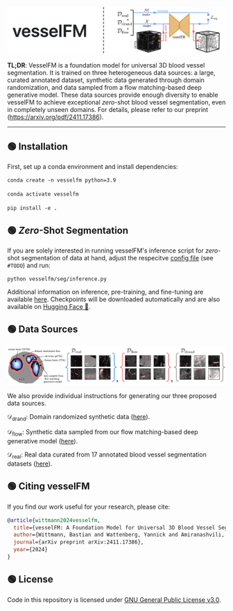 <img src="docs/vesselfm_banner.png">

**TL;DR**: VesselFM is a foundation model for universal 3D blood vessel segmentation. It is trained on three heterogeneous data sources: a large, curated annotated dataset, synthetic data generated through domain randomization, and data sampled from a flow matching-based deep generative model. These data sources provide enough diversity to enable vesselFM to achieve exceptional *zero*-shot blood vessel segmentation, even in completely unseen domains. For details, please refer to our preprint (https://arxiv.org/pdf/2411.17386).

---


## 🟢 Installation
First, set up a conda environment and install dependencies:

    conda create -n vesselfm python=3.9

    conda activate vesselfm

    pip install -e .


## 🟢 *Zero*-Shot Segmentation
If you are solely interested in running vesselFM's inference script for *zero*-shot segmentation of data at hand, adjust the respecitve [config file](vesselfm/seg/configs/inference.yaml) (see `#TODO`) and run:

    python vesselfm/seg/inference.py

Additional information on inference, pre-training, and fine-tuning are available [here](./vesselfm/seg). Checkpoints will be downloaded automatically and are also available on [Hugging Face 🤗](https://huggingface.co/bwittmann/vesselFM).


## 🟢 Data Sources
<img src="docs/data_sources.png">

We also provide individual instructions for generating our three proposed data sources.

$\mathcal{D}_\text{drand}$: Domain randomized synthetic data ([here](./vesselfm/d_drand)).

$\mathcal{D}_\text{flow}$: Synthetic data sampled from our flow matching-based deep generative model ([here](./vesselfm/d_flow)).

$\mathcal{D}_\text{real}$: Real data curated from 17 annotated blood vessel segmentation datasets ([here](./vesselfm/d_real)).


## 🟢 Citing vesselFM
If you find our work useful for your research, please cite:

```bibtex
@article{wittmann2024vesselfm,
  title={vesselFM: A Foundation Model for Universal 3D Blood Vessel Segmentation},
  author={Wittmann, Bastian and Wattenberg, Yannick and Amiranashvili, Tamaz and Shit, Suprosanna and Menze, Bjoern},
  journal={arXiv preprint arXiv:2411.17386},
  year={2024}
}
```

## 🟢 License
Code in this repository is licensed under [GNU General Public License v3.0](LICENSE).